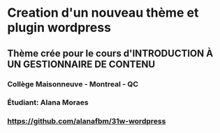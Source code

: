 # Creation d'un nouveau thème et plugin wordpress 
## Thème crée pour le cours d'INTRODUCTION À UN GESTIONNAIRE DE CONTENU 
### Collège Maisonneuve - Montreal - QC
### Étudiant: Alana Moraes
### https://github.com/alanafbm/31w-wordpress 

